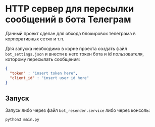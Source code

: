 # HTTP сервер для пересылки сообщений в бота Телеграм

Данный проект сделан для обхода блокировок телеграма в корпоративных сетях и т.п.

Для запуска необходимо в корне проекта создать файл `bot_settings.json`
и внести в него токен бота и id пользователя, которому пересылать сообщения:

```json
{
  "token" : "insert token here",
  "client_id" : "insert user id here"
}

```

## Запуск

Запуск либо через файл `bot_resender.service` либо через консоль:

```bash
python3 main.py
```

